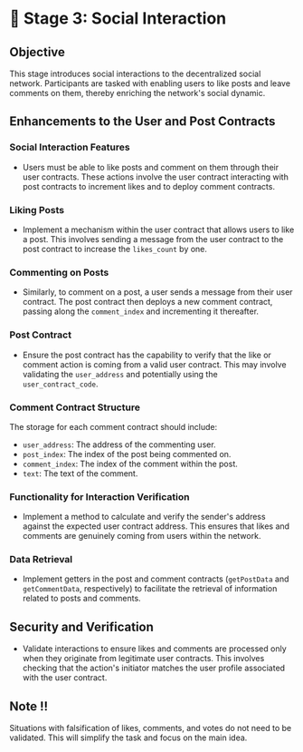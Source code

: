 # 🚀 Stage 3: Social Interaction

## Objective
This stage introduces social interactions to the decentralized social network. Participants are tasked with enabling users to like posts and leave comments on them, thereby enriching the network's social dynamic.

## Enhancements to the User and Post Contracts

### Social Interaction Features
- Users must be able to like posts and comment on them through their user contracts. These actions involve the user contract interacting with post contracts to increment likes and to deploy comment contracts.

### Liking Posts
- Implement a mechanism within the user contract that allows users to like a post. This involves sending a message from the user contract to the post contract to increase the `likes_count` by one.

### Commenting on Posts
- Similarly, to comment on a post, a user sends a message from their user contract. The post contract then deploys a new comment contract, passing along the `comment_index` and incrementing it thereafter.

### Post Contract
- Ensure the post contract has the capability to verify that the like or comment action is coming from a valid user contract. This may involve validating the `user_address` and potentially using the `user_contract_code`.

### Comment Contract Structure
The storage for each comment contract should include:

- `user_address`: The address of the commenting user.
- `post_index`: The index of the post being commented on.
- `comment_index`: The index of the comment within the post.
- `text`: The text of the comment.

### Functionality for Interaction Verification
- Implement a method to calculate and verify the sender's address against the expected user contract address. This ensures that likes and comments are genuinely coming from users within the network.

### Data Retrieval
- Implement getters in the post and comment contracts (`getPostData` and `getCommentData`, respectively) to facilitate the retrieval of information related to posts and comments.

## Security and Verification
- Validate interactions to ensure likes and comments are processed only when they originate from legitimate user contracts. This involves checking that the action's initiator matches the user profile associated with the user contract.

## Note ‼️

Situations with falsification of likes, comments, and votes do not need to be validated. This will simplify the task and focus on the main idea.
